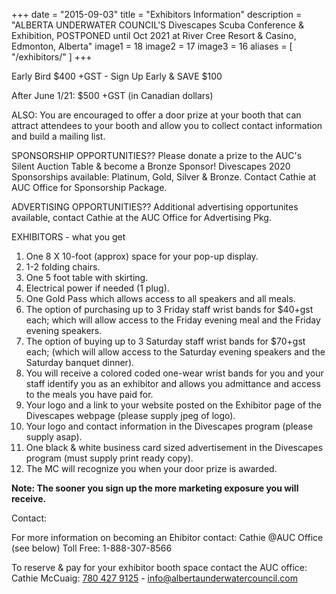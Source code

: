 +++
date        = "2015-09-03"
title       = "Exhibitors Information"
description = "ALBERTA UNDERWATER COUNCIL'S Divescapes Scuba Conference & Exhibition, POSTPONED until Oct 2021 at River Cree Resort & Casino, Edmonton, Alberta"
image1 = 18
image2 = 17
image3 = 16
aliases = [
  "/exhibitors/"
]
+++

Early Bird $400 +GST - Sign Up Early & SAVE $100

After June 1/21: $500 +GST (in Canadian dollars)

ALSO: You are encouraged to offer a door prize at your booth that can attract attendees to your booth and allow you to collect contact information and build a mailing list. 

SPONSORSHIP OPPORTUNITIES?? Please donate a prize to the AUC's Silent Auction Table & become a Bronze Sponsor! Divescapes 2020 Sponsorships available: Platinum, Gold, Silver & Bronze. Contact Cathie at AUC Office for Sponsorship Package.

ADVERTISING OPPORTUNITIES?? Additional advertising opportunites available, contact Cathie at the AUC Office for Advertising Pkg.

EXHIBITORS - what you get

1.	One 8 X 10-foot (approx) space for your pop-up display.
2.	1-2 folding chairs.
3.	One 5 foot table with skirting.
4.	Electrical power if needed (1 plug).
5.	One Gold Pass which allows access to all speakers and all meals.
6.	The option of purchasing up to 3 Friday staff wrist bands for $40+gst each; which will allow access to the Friday evening meal and the Friday evening speakers.
7.	The option of buying up to 3 Saturday staff wrist bands for $70+gst each; (which will allow access to the Saturday evening speakers and the Saturday banquet dinner).
8.	You will receive a colored coded one-wear wrist bands for you and your staff identify you as an exhibitor and allows you admittance and access to the meals you have paid for.
9.	Your logo and a link to your website posted on the Exhibitor page of the Divescapes webpage (please supply jpeg of logo).
10.	Your logo and contact information in the Divescapes program (please supply asap).
11.	One black & white business card sized advertisement in the Divescapes program (must supply print ready copy).
12.	The MC will recognize you when your door prize is awarded.


**Note: The sooner you sign up the more marketing exposure you will receive.**



Contact:

For more information on becoming an Ehibitor contact: Cathie @AUC Office (see below) Toll Free: 1-888-307-8566

To reserve & pay for your exhibitor booth space contact the AUC office: Cathie McCuaig: [780 427 9125](tel:7804279125) - [info@albertaunderwatercouncil.com](mailto:info@albertaunderwatercouncil.com)
